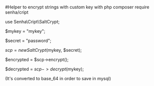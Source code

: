 #Helper to encrypt strings with custom key with php
composer require senha/cript

use Senha\Cript\SaltCrypt;

$mykey = "mykey";

$secret = "password";

$scp = new SaltCrypt($mykey, $secret);

$encrypted = $scp->encrypt();


$decrypted = $scp->decrypt($mykey);

(It's converted to base_64 in order to save in mysql)

